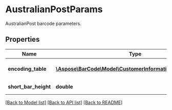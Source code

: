 # AustralianPostParams

AustralianPost barcode parameters.

## Properties
Name | Type | Description | Notes
---- | ---- | ----------- | -----
**encoding_table** | [**\Aspose\BarCode\Model\CustomerInformationInterpretingType**](CustomerInformationInterpretingType.md) | Interpreting type for the Customer Information of AustralianPost, default to CustomerInformationInterpretingType.Other | [optional] 
**short_bar_height** | **double** | Short bar&#39;s height of AustralianPost barcode. | [optional] 

[[Back to Model list]](../../README.md#documentation-for-models) [[Back to API list]](../../README.md#documentation-for-api-endpoints) [[Back to README]](../../README.md)


